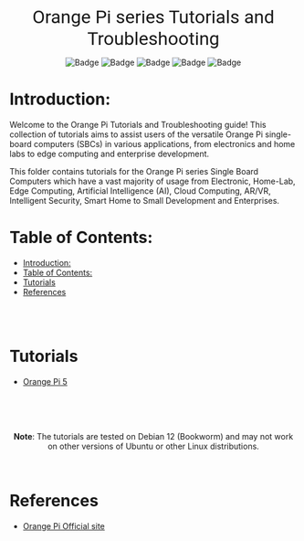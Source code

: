 <br>

<center>

<font size="6" face="roboto">Orange Pi series Tutorials and Troubleshooting</font>

</center>

<div align="center">

![Badge](https://badgen.net/github/license/kaveh-kaviani/tutorials?color=red)
![Badge](https://badgen.net/github/forks/kaveh-kaviani/tutorials?icon=git&color=blue)
![Badge](https://badgen.net/github/watchers/kaveh-kaviani/tutorials?icon=awesome&color=green)
![Badge](https://badgen.net/github/stars/kaveh-kaviani/kaveh-kaviani?icon=graphql&color=blue)
![Badge](https://badgen.net/github/commits/kaveh-kaviani/tutorials?icon=graphql&color=red)

</div>

# Introduction:

Welcome to the Orange Pi Tutorials and Troubleshooting guide! This collection of tutorials aims to assist users of the versatile Orange Pi single-board computers (SBCs) in various applications, from electronics and home labs to edge computing and enterprise development.

This folder contains tutorials for the Orange Pi series Single Board Computers which have a vast majority of usage from Electronic, Home-Lab, Edge Computing, Artificial Intelligence (AI), Cloud Computing, AR/VR, Intelligent Security, Smart Home to Small Development and Enterprises.

# Table of Contents:

- [Introduction:](#introduction)
- [Table of Contents:](#table-of-contents)
- [Tutorials](#tutorials)
- [References](#references)

<br>

<br>

# Tutorials

- [Orange Pi 5](/content/sbc/orange-pi/orange-pi-5/README.md)
  
<br>
  
<br>

<br>

<center>

**Note**: The tutorials are tested on Debian 12 (Bookworm) and may not work on other versions of Ubuntu or other Linux distributions.

</center>

<br>

# References

- [Orange Pi Official site](http://www.orangepi.org/html/hardWare/computerAndMicrocontrollers/index.html)